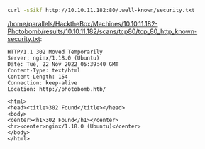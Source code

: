 ```bash
curl -sSikf http://10.10.11.182:80/.well-known/security.txt
```

[/home/parallels/HacktheBox/Machines/10.10.11.182-Photobomb/results/10.10.11.182/scans/tcp80/tcp_80_http_known-security.txt](file:///home/parallels/HacktheBox/Machines/10.10.11.182-Photobomb/results/10.10.11.182/scans/tcp80/tcp_80_http_known-security.txt):

```
HTTP/1.1 302 Moved Temporarily
Server: nginx/1.18.0 (Ubuntu)
Date: Tue, 22 Nov 2022 05:39:40 GMT
Content-Type: text/html
Content-Length: 154
Connection: keep-alive
Location: http://photobomb.htb/

<html>
<head><title>302 Found</title></head>
<body>
<center><h1>302 Found</h1></center>
<hr><center>nginx/1.18.0 (Ubuntu)</center>
</body>
</html>

```
